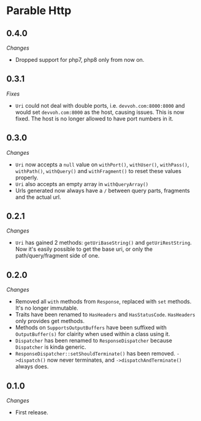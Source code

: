 # Parable Http

## 0.4.0

_Changes_
- Dropped support for php7, php8 only from now on.

## 0.3.1
_Fixes_
- `Uri` could not deal with double ports, i.e. `devvoh.com:8000:8000` and would set `devvoh.com:8000` as the host, causing issues. This is now fixed. The host is no longer allowed to have port numbers in it.

## 0.3.0

_Changes_
- `Uri` now accepts a `null` value on `withPort()`, `withUser()`, `withPass()`, `withPath()`, `withQuery()` and `withFragment()` to reset these values properly.
- `Uri` also accepts an empty array in `withQueryArray()`
- Urls generated now always have a `/` between query parts, fragments and the actual url.

## 0.2.1

_Changes_
- `Uri` has gained 2 methods: `getUriBaseString()` and `getUriRestString`. Now it's easily possible to get the base uri, or only the path/query/fragment side of one.

## 0.2.0

_Changes_
- Removed all `with` methods from `Response`, replaced with `set` methods. It's no longer immutable.
- Traits have been renamed to `HasHeaders` and `HasStatusCode`. `HasHeaders` only provides get methods.
- Methods on `SupportsOutputBuffers` have been suffixed with `OutputBuffer(s)` for clairity when used within a class using it.
- `Dispatcher` has been renamed to `ResponseDispatcher` because `Dispatcher` is kinda generic.
- `ResponseDispatcher::setShouldTerminate()` has been removed. `->dispatch()` now never terminates, and `->dispatchAndTerminate()` always does.

## 0.1.0

_Changes_
- First release.
